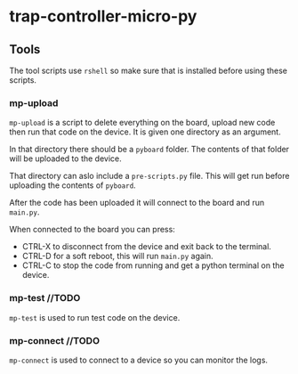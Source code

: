 # trap-controller-micro-py

## Tools

The tool scripts use `rshell` so make sure that is installed before using these scripts.

### mp-upload
`mp-upload` is a script to delete everything on the board, upload new code then run that code on the device.
It is given one directory as an argument.

In that directory there should be a `pyboard` folder. The contents of that folder will be uploaded to the device.

That directory can aslo include a `pre-scripts.py` file. This will get run before uploading the contents of `pyboard`.

After the code has been uploaded it will connect to the board and run `main.py`.

When connected to the board you can press:
- CTRL-X to disconnect from the device and exit back to the terminal.
- CTRL-D for a soft reboot, this will run `main.py` again.
- CTRL-C to stop the code from running and get a python terminal on the device.

### mp-test //TODO
`mp-test` is used to run test code on the device.

### mp-connect //TODO
`mp-connect` is used to connect to a device so you can monitor the logs.